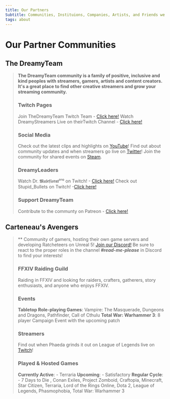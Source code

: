 ```yaml
---
title: Our Partners
Subtitle: Communities, Instituions, Companies, Artists, and Friends we work with...
tags: about
---
```

# Our Partner Communities
## The DreamyTeam
> **The DreamyTeam community is a family of positive, inclusive and kind peoples with streamers, gamers, artists and content creators. It's a great place to find other creative streamers and grow your streaming community.**
> ### Twitch Pages
>
> Join TheDreamyTeam Twitch Team - [Click here!](https://www.twitch.tv/team/thedreamyteam)
> Watch DreamyStreamers Live on theirTwitch Channel - [Click here!](https://www.twitch.tv/thedreamyteam)
>
> ### Social Media
>
> Check out the latest clips and highlights on [YouTube](https://www.youtube.com/channel/UCqbzcNkt8jBf5wwe-7_bmHw)!
> Find out about community updates and when streamers go live on [Twitter](https://twitter.com/thedreamyteam)!
> Join the community for shared events on [Steam](https://steamcommunity.com/groups/the-dreamy-team).
>
> ### DreamyLeaders
>
> Watch Dr. 𝕸𝖆𝖑𝖊𝖋𝖎𝖈𝖊𝖓𝖙⁹¹⁰ on Twitch! - [Click here!](https://www.twitch.tv/drmaleficent910)
> Check out Stupid_Bullets on Twitch! -[Click here!](https://www.twitch.tv/stupid_bullets)
>
> ### Support DreamyTeam
>
> Contribute to the communty on Patreon - [Click here!](https://www.patreon.com/DreamyTeam)
>

## Carteneau's Avengers
> ** Community of gamers, hosting their own game servers and developing Ratcheteers on Unreal 5!
> [Join our Discord!](https://discord.gg/arBZfF9)
> Be sure to react to the proper roles in the channel ***#read-me-please*** in Discord to find your interests!
>
> ### FFXIV Raiding Guild
> Raiding in FFXIV and looking for raiders, crafters, gatherers, story enthusiasts, and anyone who enjoys FFXIV.
>
> ### Events
>
> __Tabletop Role-playing Games__: Vampire: The Masquerade, Dungeons and Dragons, Pathfinder, Call of Cthulu
> __Total War: Warhammer 3__: 8 player Campaign Event with the upcoming patch
>
> ### Streamers
>
> Find out when Phaeda grinds it out on League of Legends live on [Twitch](https://www.twitch.tv/phaedaalesti)!
>
> ### Played & Hosted Games
> 
> __Currently Active__: - Terraria 
> __Upcoming__: - Satisfactory
> __Regular Cycle__: - 7 Days to Die , Conan Exiles, Project Zomboid, Craftopia, Minecraft, Star Citizen, Terraria, Lord of the Rings Online, Dota 2, League of Legends, Phasmophobia, Total War: Warhammer 3
>